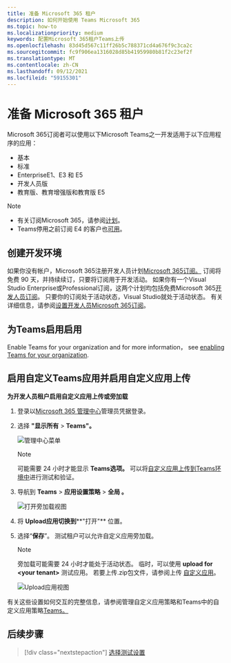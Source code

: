 ```yaml
---
title: 准备 Microsoft 365 租户
description: 如何开始使用 Teams Microsoft 365
ms.topic: how-to
ms.localizationpriority: medium
keywords: 配置Microsoft 365租户Teams上传
ms.openlocfilehash: 83d45d567c11ff26b5c788371cd4a676f9c3ca2c
ms.sourcegitcommit: fc9f906ea1316028d85b41959980b81f2c23ef2f
ms.translationtype: MT
ms.contentlocale: zh-CN
ms.lasthandoff: 09/12/2021
ms.locfileid: "59155301"
---
```

# <a name="prepare-your-microsoft-365-tenant"></a>准备 Microsoft 365 租户

Microsoft 365订阅者可以使用以下Microsoft Teams之一开发适用于以下应用程序的应用：

* 基本
* 标准
* EnterpriseE1、E3 和 E5
* 开发人员版
* 教育版、教育增强版和教育版 E5

> [!NOTE]
> * 有关订阅Microsoft 365，请参阅[计划](https://products.office.com/business/compare-more-office-365-for-business-plans)。
> * Teams停用之前订阅 E4 的客户也[可用](https://support.office.com//article/important-information-for-office-365-enterprise-e4-customers-f9572348-43a2-43fa-a3d8-3b6c9c042147)。

## <a name="create-your-development-environment"></a>创建开发环境

如果你没有帐户，Microsoft 365注册开发人员计划[Microsoft 365订阅。](https://developer.microsoft.com/microsoft-365/dev-program) 订阅将免费 90 天，并持续续订，只要将订阅用于开发活动。 如果你有一个Visual Studio Enterprise或Professional订阅，这两个计划均包括免费Microsoft 365[开发人员订阅](https://aka.ms/MyVisualStudioBenefits)。 只要你的订阅处于活动状态，Visual Studio就处于活动状态。 有关详细信息，请参阅[设置开发人员Microsoft 365订阅](/office/developer-program/office-365-developer-program-get-started)。

## <a name="enable-teams-for-your-organization"></a>为Teams启用启用

Enable Teams for your organization and for more information， see [enabling Teams for your organization](/microsoftteams/enable-features-office-365).

## <a name="enable-custom-teams-apps-and-turn-on-custom-app-uploading"></a>启用自定义Teams应用并启用自定义应用上传

**为开发人员租户启用自定义应用上传或旁加载**

1. 登录以[Microsoft 365 管理中心](https://admin.microsoft.com/Adminportal/Home?source=applauncher#/homepage#/)管理员凭据登录。

2. 选择 **"显示所有**  >  **Teams"。**

    ![管理中心菜单](~/assets/images/prepare-test-tenant/admin-center.png)

    > [!Note]
    > 可能需要 24 小时才能显示 **Teams选项。** 可以将[自定义应用上传到Teams环境中](/microsoftteams/upload-custom-apps#validate)进行测试和验证。

3. 导航到 **Teams**  >  **应用设置策略**  >  **全局 。**

   ![打开旁加载视图](~/assets/images/prepare-test-tenant/turn-on-sideload.png)

4. 将 **Upload应用切换到****"打开"** 位置。

5. 选择“**保存**”。 测试租户可以允许自定义应用旁加载。

    > [!Note]
    > 旁加载可能需要 24 小时才能处于活动状态。 临时，可以使用 **upload for \<your tenant>** 测试应用。 若要上传.zip包文件，请参阅上传 [自定义应用](/microsoftteams/upload-custom-apps#upload)。

    ![Upload应用视图](~/assets/images/prepare-test-tenant/upload-for-contoso.png)

有关这些设置如何交互的完整信息，请参阅管理自定义[](/microsoftteams/teams-custom-app-policies-and-settings)应用策略和Teams中的自定义应用策略[Teams。](/microsoftteams/teams-app-setup-policies)

## <a name="next-step"></a>后续步骤

> [!div class="nextstepaction"] 
> [选择测试设置](~/concepts/build-and-test/debug.md)

